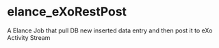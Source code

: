 elance_eXoRestPost
==================

A Elance Job that pull DB new inserted data entry and then post it to eXo Activity Stream
